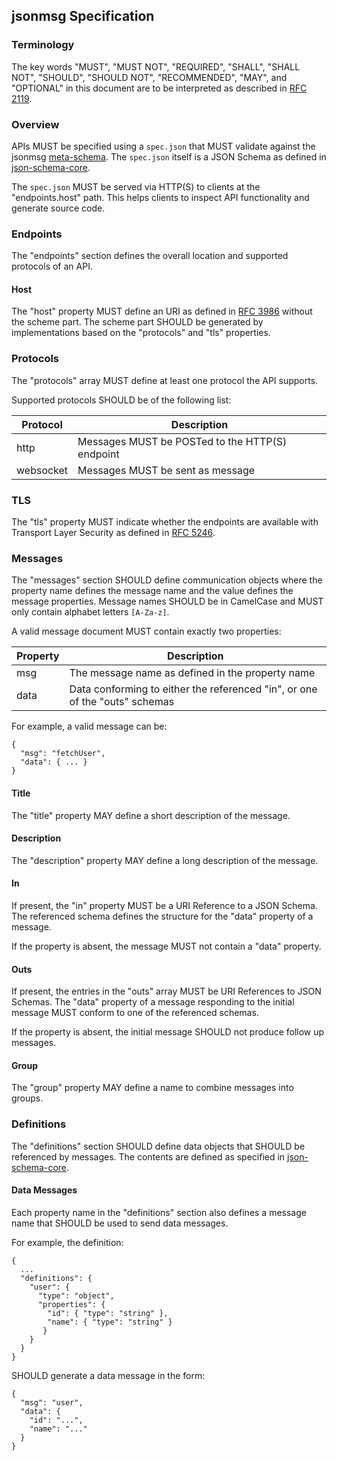 ## jsonmsg Specification

### Terminology
The key words "MUST", "MUST NOT", "REQUIRED", "SHALL", "SHALL NOT", "SHOULD", "SHOULD NOT", "RECOMMENDED", "MAY", and "OPTIONAL" in this document are to be interpreted as described in [RFC 2119](https://tools.ietf.org/html/rfc2119).

### Overview
APIs MUST be specified using a `spec.json` that MUST validate against the jsonmsg [meta-schema](meta.json).
The `spec.json` itself is a JSON Schema as defined in [json-schema-core](http://json-schema.org/latest/json-schema-core.html).

The `spec.json` MUST be served via HTTP(S) to clients at the "endpoints.host" path.
This helps clients to inspect API functionality and generate source code.

### Endpoints
The "endpoints" section defines the overall location and supported protocols of an API.

#### Host
The "host" property MUST define an URI as defined in [RFC 3986](https://tools.ietf.org/html/rfc3986) without the scheme part.
The scheme part SHOULD be generated by implementations based on the "protocols" and "tls" properties.

### Protocols
The "protocols" array MUST define at least one protocol the API supports.

Supported protocols SHOULD be of the following list:

| Protocol | Description |
|---|---|
| http | Messages MUST be POSTed to the HTTP(S) endpoint |
| websocket | Messages MUST be sent as message |

### TLS
The "tls" property MUST indicate whether the endpoints are available with Transport Layer Security as defined in [RFC 5246](https://tools.ietf.org/html/rfc5246).

### Messages
The "messages" section SHOULD define communication objects where the property name defines the message name and the value defines the message properties.
Message names SHOULD be in CamelCase and MUST only contain alphabet letters `[A-Za-z]`.

A valid message document MUST contain exactly two properties:

| Property | Description |
|---|---|
| msg | The message name as defined in the property name |
| data | Data conforming to either the referenced "in", or one of the "outs" schemas |

For example, a valid message can be:
```
{
  "msg": "fetchUser",
  "data": { ... }
}
```

#### Title
The "title" property MAY define a short description of the message.

#### Description
The "description" property MAY define a long description of the message.

#### In
If present, the "in" property MUST be a URI Reference to a JSON Schema.
The referenced schema defines the structure for the "data" property of a message.

If the property is absent, the message MUST not contain a "data" property.

#### Outs
If present, the entries in the "outs" array MUST be URI References to JSON Schemas.
The "data" property of a message responding to the initial message MUST conform to one of the referenced schemas.

If the property is absent, the initial message SHOULD not produce follow up messages.

#### Group
The "group" property MAY define a name to combine messages into groups.

### Definitions
The "definitions" section SHOULD define data objects that SHOULD be referenced by messages.
The contents are defined as specified in [json-schema-core](http://json-schema.org/latest/json-schema-core.html).

#### Data Messages
Each property name in the "definitions" section also defines a message name that SHOULD be used to send data messages.

For example, the definition:
```
{
  ...
  "definitions": {
    "user": {
      "type": "object",
      "properties": {
        "id": { "type": "string" },
        "name": { "type": "string" }
       }
    }
  }
}
```
SHOULD generate a data message in the form:
```
{
  "msg": "user",
  "data": {
    "id": "...",
    "name": "..."
  }
}
```
